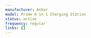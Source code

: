 ```yaml
---
manufacturer: Anker
model: Prime 6-in-1 Charging Station
status: active
frequency: regular
links: []
---
```

